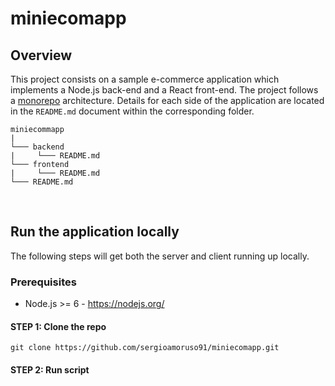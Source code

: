 # miniecomapp

## Overview

This project consists on a sample e-commerce application which implements a Node.js back-end and a React front-end. The project follows a [monorepo](https://en.wikipedia.org/wiki/Monorepo) architecture. Details for each side of the application are located in the `README.md` document within the corresponding folder.

```
miniecommapp
|
└─── backend
|     └─── README.md
└─── frontend
|     └─── README.md
└─── README.md
```

<br>

## Run the application locally

The following steps will get both the server and client running up locally.

### Prerequisites

* Node.js >= 6 - https://nodejs.org/

#### STEP 1: Clone the repo

```
git clone https://github.com/sergioamoruso91/miniecomapp.git
```

#### STEP 2: Run script

```

```
